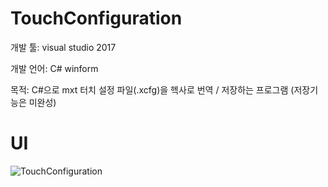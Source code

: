 # TouchConfiguration

개발 툴: visual studio 2017

개발 언어: C# winform

목적: C#으로 mxt 터치 설정 파일(.xcfg)을 헥사로 번역 / 저장하는 프로그램
 (저장기능은 미완성)


# UI
![TouchConfiguration](https://user-images.githubusercontent.com/28644565/136700501-6cf68db2-afa9-4729-a9fd-33c5c8a10e55.PNG)
